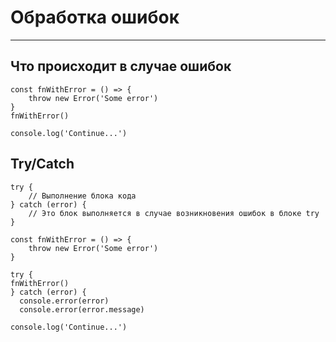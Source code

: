 # Обработка ошибок
***
## Что происходит в случае ошибок
```
const fnWithError = () => {
    throw new Error('Some error')
}
fnWithError()

console.log('Continue...')
```
## Try/Catch
```
try {
    // Выполнение блока кода
} catch (error) {
    // Это блок выполняется в случае возникновения ошибок в блоке try
}
```
```
const fnWithError = () => {
    throw new Error('Some error')
}

try {
fnWithError()
} catch (error) {
  console.error(error) 
  console.error(error.message) 

console.log('Continue...')
```























